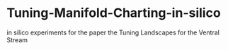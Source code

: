 # Tuning-Manifold-Charting-in-silico
in silico experiments for the paper the Tuning Landscapes for the Ventral Stream
